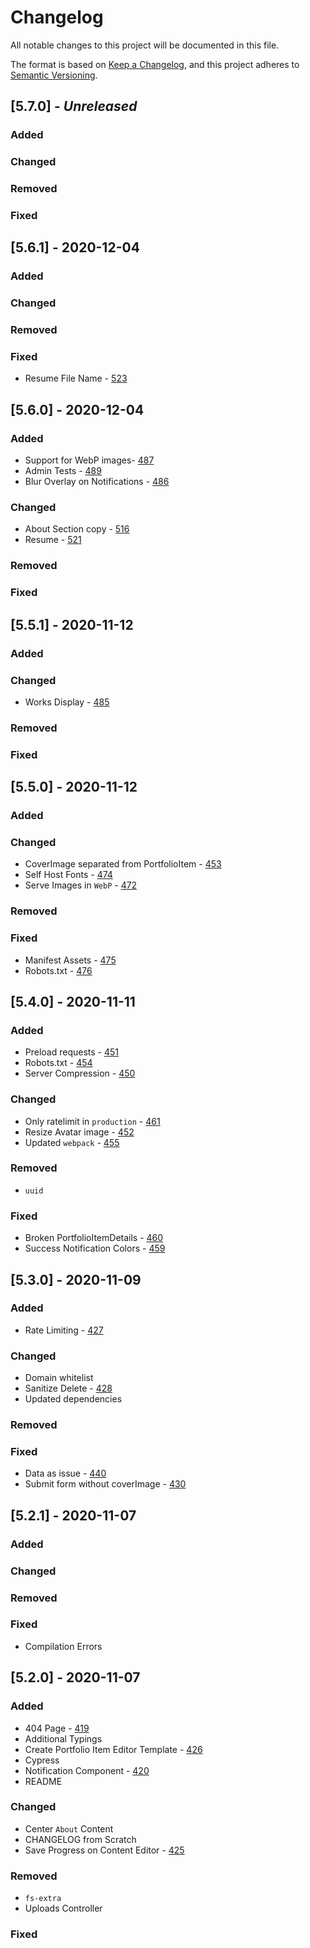 # Changelog

All notable changes to this project will be documented in this file.

The format is based on [Keep a Changelog](https://keepachangelog.com/en/1.0.0/),
and this project adheres to [Semantic Versioning](https://semver.org/spec/v2.0.0.html).

## [5.7.0] - _Unreleased_

### Added

### Changed

### Removed

### Fixed

## [5.6.1] - 2020-12-04

### Added

### Changed

### Removed

### Fixed

- Resume File Name - [523](https://github.com/alexlee-dev/portfolio/issues/523)

## [5.6.0] - 2020-12-04

### Added

- Support for WebP images- [487](https://github.com/alexlee-dev/portfolio/issues/487)
- Admin Tests - [489](https://github.com/alexlee-dev/portfolio/issues/489)
- Blur Overlay on Notifications - [486](https://github.com/alexlee-dev/portfolio/issues/486)

### Changed

- About Section copy - [516](https://github.com/alexlee-dev/portfolio/issues/516)
- Resume - [521](https://github.com/alexlee-dev/portfolio/issues/521)

### Removed

### Fixed

## [5.5.1] - 2020-11-12

### Added

### Changed

- Works Display - [485](https://github.com/alexlee-dev/portfolio/issues/485)

### Removed

### Fixed

## [5.5.0] - 2020-11-12

### Added

### Changed

- CoverImage separated from PortfolioItem - [453](https://github.com/alexlee-dev/portfolio/issues/453)
- Self Host Fonts - [474](https://github.com/alexlee-dev/portfolio/issues/474)
- Serve Images in `WebP` - [472](https://github.com/alexlee-dev/portfolio/issues/472)

### Removed

### Fixed

- Manifest Assets - [475](https://github.com/alexlee-dev/portfolio/issues/475)
- Robots.txt - [476](https://github.com/alexlee-dev/portfolio/issues/476)

## [5.4.0] - 2020-11-11

### Added

- Preload requests - [451](https://github.com/alexlee-dev/portfolio/issues/451)
- Robots.txt - [454](https://github.com/alexlee-dev/portfolio/issues/454)
- Server Compression - [450](https://github.com/alexlee-dev/portfolio/issues/450)

### Changed

- Only ratelimit in `production` - [461](https://github.com/alexlee-dev/portfolio/issues/461)
- Resize Avatar image - [452](https://github.com/alexlee-dev/portfolio/issues/452)
- Updated `webpack` - [455](https://github.com/alexlee-dev/portfolio/issues/455)

### Removed

- `uuid`

### Fixed

- Broken PortfolioItemDetails - [460](https://github.com/alexlee-dev/portfolio/issues/460)
- Success Notification Colors - [459](https://github.com/alexlee-dev/portfolio/issues/459)

## [5.3.0] - 2020-11-09

### Added

- Rate Limiting - [427](https://github.com/alexlee-dev/portfolio/issues/427)

### Changed

- Domain whitelist
- Sanitize Delete - [428](https://github.com/alexlee-dev/portfolio/issues/428)
- Updated dependencies

### Removed

### Fixed

- Data as issue - [440](https://github.com/alexlee-dev/portfolio/issues/440)
- Submit form without coverImage - [430](https://github.com/alexlee-dev/portfolio/issues/430)

## [5.2.1] - 2020-11-07

### Added

### Changed

### Removed

### Fixed

- Compilation Errors

## [5.2.0] - 2020-11-07

### Added

- 404 Page - [419](https://github.com/alexlee-dev/portfolio/issues/419)
- Additional Typings
- Create Portfolio Item Editor Template - [426](https://github.com/alexlee-dev/portfolio/issues/426)
- Cypress
- Notification Component - [420](https://github.com/alexlee-dev/portfolio/issues/420)
- README

### Changed

- Center `About` Content
- CHANGELOG from Scratch
- Save Progress on Content Editor - [425](https://github.com/alexlee-dev/portfolio/issues/425)

### Removed

- `fs-extra`
- Uploads Controller

### Fixed
